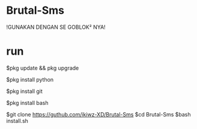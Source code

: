 # Brutal-Sms
!GUNAKAN DENGAN SE GOBLOK² NYA!


# run

$pkg update && pkg upgrade

$pkg install python

$pkg install git

$pkg install bash

$git clone https://guthub.com/ikiwz-XD/Brutal-Sms
$cd Brutal-Sms
$bash install.sh
